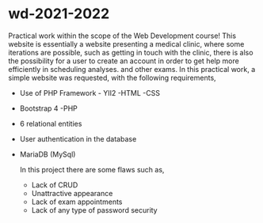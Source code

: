 # wd-2021-2022


  Practical work within the scope of the Web Development course!
  This website is essentially a website presenting a medical clinic, where some iterations are possible, such as getting in touch with the clinic, there is also the possibility for a user to create an account in order to get help more efficiently in scheduling analyses. and other exams.
  In this practical work, a simple website was requested, with the following requirements,
- Use of PHP Framework - YII2
-HTML
-CSS
- Bootstrap 4
-PHP
- 6 relational entities
- User authentication in the database
- MariaDB (MySql)
  
  In this project there are some flaws such as,
    - Lack of CRUD
    - Unattractive appearance
    - Lack of exam appointments
    - Lack of any type of password security

  
